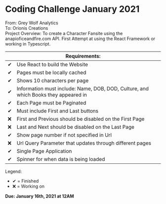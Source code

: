 <h1>Coding Challenge January 2021</h1> 

<p>
From: Grey Wolf Analytics 
<br>
  To: Orionis Creations 
<br>
  Project Overview: To create a Character Fansite using the anapioficeandfire.com API. First Attempt at using the React Framework or working in Typescript.
</p>

<table>
<thead>
  <tr>
    <th colspan="2">Requirements:</th>
  </tr>
</thead>
<tbody>
  <tr>
    <td>✔</td>
    <td>Use React to build the Website</td>
  </tr>
  <tr>
    <td>✔</td>
    <td>Pages must be locally cached</td>
  </tr>
   <tr>
    <td>✔</td>
    <td>Shows 10 characters per page</td>
  </tr>
   <tr>
    <td>✔</td>
    <td>Information must include: Name, DOB, DOD, Culture, and which Books they appeared in</td>
  </tr>
   <tr>
    <td>✔</td>
    <td>Each Page must be Paginated</td>
  </tr>
   <tr>
    <td>✔</td>
    <td>Must include First and Last buttons</td>
  </tr>
   <tr>
    <td>❌</td>
    <td>First and Previous should be disabled on the First Page</td>
  </tr>
   <tr>
    <td>❌</td>
    <td>Last and Next should be disabled on the Last Page</td>
  </tr>
   <tr>
    <td>✔</td>
    <td>Show page number if not specified in Url</td>
  </tr>
   <tr>
    <td>❌</td>
    <td>Url Query Parameter that updates through different pages</td>
  </tr>
   <tr>
    <td>✔</td>
    <td>Single Page Application</td>
  </tr>
   <tr>
    <td>✔</td>
    <td>Spinner for when data is being loaded</td>
  </tr>
</tbody>
</table>

<p>
  Legend:
  <ul>
    <li>✔ = Finished</li>
    <li>❌ = Working on</li>
  </ul>
</p>

<p>
  <b>Due: January 16th, 2021 at 12AM</b>
</p>
